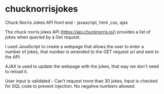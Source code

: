 # chucknorrisjokes
Chuck Norris Jokes API front end - javascript, html ,css, ajax

The chuck norris jokes API (https://api.chucknorris.io/) provides  a list of jokes when queried by a Get request.

I used JavaScript to create a webpage that allows the user to enter a number of jokes, that number is amended to the GET request url and sent to the API.

AJAX is used to update the webpage with the jokes, that way we don't need to reload it.

User input is validated - Can't request more than 30 jokes. Input is checked for SQL code to prevent injection. No negative numbers allowed.
